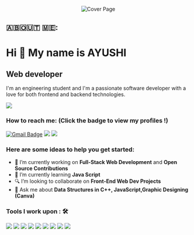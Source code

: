 

<p align="center">
 <img src="https://media.licdn.com/dms/image/D4D16AQEP4Pn1CN5u4Q/profile-displaybackgroundimage-shrink_350_1400/0/1716489620012?e=1721865600&v=beta&t=kIheDeWN21eeCF9cR9hbMzcXcrq-3O3IQ1u7ynE9_ak" alt="Cover Page"/>
</p>

## ​🇦​​🇧​​🇴​​🇺​​🇹​ ​🇲​​🇪​: 
Hi 👋 My name is AYUSHI
=======================

Web developer
-------------

I'm an engineering student and I'm a passionate software developer with a love for both frontend and backend technologies.

<img src ="https://user-images.githubusercontent.com/74038190/212750155-3ceddfbd-19d3-40a3-87af-8d329c8323c4.gif">



### How to reach me: <strong>(Click the badge to view my profiles !)</strong>

[![Gmail Badge](https://img.shields.io/badge/-ayushikumari1024@gmail.com-c14438?style=flat-square&logo=Gmail&logoColor=white&link=mailto:ritikumariupadhyay24@gmail.com)](mailto:ayushikumari1024@gmail.com)
   <a  href="https://www.instagram.com/ayushi_singh_07/"><img src="https://img.shields.io/badge/@ayushi_singh_07-%23E4405F.svg?&style=for-the-badge&logo=instagram&logoColor=white"></a>   <a href="https://www.linkedin.com/in/ayushi07/10/"><img src="https://img.shields.io/badge/ayushi07/10-%230077B5.svg?&style=for-the-badge&logo=linkedin&logoColor=white" ></a>  

### Here are some ideas to help you get started:

- 🔭 I’m currently working on <strong>Full-Stack Web Development</strong> and <strong>Open Source Contributions</strong>
- 🌱 I’m currently learning <strong> Java Script </strong>
- 🔍 I’m looking to collaborate on <strong>Front-End Web Dev Projects</strong>
- 💬 Ask me about <strong>Data Structures in C++, JavaScript,Graphic Designing (Canva)</strong>

### Tools I work upon : 🛠

<img src="https://img.shields.io/badge/c++%20-%2300599C.svg?&style=for-the-badge&logo=c%2B%2B&logoColor=white">   <img src="https://img.shields.io/badge/python%20-%2314354C.svg?&style=for-the-badge&logo=python&logoColor=white">   <img src="https://img.shields.io/badge/javascript%20-%23323330.svg?&style=for-the-badge&logo=javascript&logoColor=%23F7DF1E">   <img src="https://img.shields.io/badge/html5%20-%23E34F26.svg?&style=for-the-badge&logo=html5&logoColor=white">   <img src="https://img.shields.io/badge/css3%20-%231572B6.svg?&style=for-the-badge&logo=css3&logoColor=white">   <img src="https://img.shields.io/badge/react%20-%2320232a.svg?&style=for-the-badge&logo=react&logoColor=%2361DAFB">   <img src="https://img.shields.io/badge/bootstrap%20-%23563D7C.svg?&style=for-the-badge&logo=bootstrap&logoColor=white">   <img src="https://img.shields.io/badge/git%20-%23F05033.svg?&style=for-the-badge&logo=git&logoColor=white"/>   <img src="http://img.shields.io/badge/-VS%20Code-000000?style=for-the-badge&logo=Visual-studio-code&logoColor=blue">


